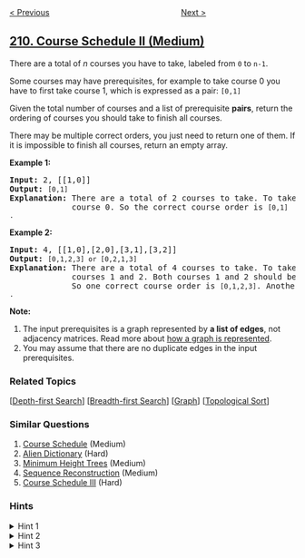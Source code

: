 <!--|This file generated by command(leetcode description); DO NOT EDIT.    |-->
<!--+----------------------------------------------------------------------+-->
<!--|@author    openset <openset.wang@gmail.com>                           |-->
<!--|@link      https://github.com/openset                                 |-->
<!--|@home      https://github.com/openset/leetcode                        |-->
<!--+----------------------------------------------------------------------+-->

[< Previous](../minimum-size-subarray-sum "Minimum Size Subarray Sum")
　　　　　　　　　　　　　　　　
[Next >](../add-and-search-word-data-structure-design "Add and Search Word - Data structure design")

## [210. Course Schedule II (Medium)](https://leetcode.com/problems/course-schedule-ii "课程表 II")

<p>There are a total of <em>n</em> courses you have to take, labeled from <code>0</code> to <code>n-1</code>.</p>

<p>Some courses may have prerequisites, for example to take course 0 you have to first take course 1, which is expressed as a pair: <code>[0,1]</code></p>

<p>Given the total number of courses and a list of prerequisite <strong>pairs</strong>, return the ordering of courses you should take to finish all courses.</p>

<p>There may be multiple correct orders, you just need to return one of them. If it is impossible to finish all courses, return an empty array.</p>

<p><strong>Example 1:</strong></p>

<pre>
<strong>Input:</strong> 2, [[1,0]] 
<strong>Output: </strong><code>[0,1]</code>
<strong>Explanation:</strong>&nbsp;There are a total of 2 courses to take. To take course 1 you should have finished   
&nbsp;            course 0. So the correct course order is <code>[0,1] .</code></pre>

<p><strong>Example 2:</strong></p>

<pre>
<strong>Input:</strong> 4, [[1,0],[2,0],[3,1],[3,2]]
<strong>Output: </strong><code>[0,1,2,3] or [0,2,1,3]</code>
<strong>Explanation:</strong>&nbsp;There are a total of 4 courses to take. To take course 3 you should have finished both     
             courses 1 and 2. Both courses 1 and 2 should be taken after you finished course 0. 
&nbsp;            So one correct course order is <code>[0,1,2,3]</code>. Another correct ordering is <code>[0,2,1,3] .</code></pre>

<p><strong>Note:</strong></p>

<ol>
	<li>The input prerequisites is a graph represented by <strong>a list of edges</strong>, not adjacency matrices. Read more about <a href="https://www.khanacademy.org/computing/computer-science/algorithms/graph-representation/a/representing-graphs" target="_blank">how a graph is represented</a>.</li>
	<li>You may assume that there are no duplicate edges in the input prerequisites.</li>
</ol>

### Related Topics
  [[Depth-first Search](../../tag/depth-first-search/README.md)]
  [[Breadth-first Search](../../tag/breadth-first-search/README.md)]
  [[Graph](../../tag/graph/README.md)]
  [[Topological Sort](../../tag/topological-sort/README.md)]

### Similar Questions
  1. [Course Schedule](../course-schedule) (Medium)
  1. [Alien Dictionary](../alien-dictionary) (Hard)
  1. [Minimum Height Trees](../minimum-height-trees) (Medium)
  1. [Sequence Reconstruction](../sequence-reconstruction) (Medium)
  1. [Course Schedule III](../course-schedule-iii) (Hard)

### Hints
<details>
<summary>Hint 1</summary>
This problem is equivalent to finding the topological order in a directed graph. If a cycle exists, no topological ordering exists and therefore it will be impossible to take all courses.
</details>

<details>
<summary>Hint 2</summary>
<a href="https://class.coursera.org/algo-003/lecture/52" target="_blank">Topological Sort via DFS</a> - A great video tutorial (21 minutes) on Coursera explaining the basic concepts of Topological Sort.
</details>

<details>
<summary>Hint 3</summary>
Topological sort could also be done via <a href="http://en.wikipedia.org/wiki/Topological_sorting#Algorithms" target="_blank">BFS</a>.
</details>
